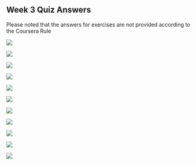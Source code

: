 ## Week 3 Quiz Answers
Please noted that the answers for exercises are not provided according to the Coursera Rule

![](https://github.com/LiMengyang990726/Coursera-Machine-Learning/blob/master/Pictures/NN-Week4Qn1.png)


![](https://github.com/LiMengyang990726/Coursera-Machine-Learning/blob/master/Pictures/NN-Week4Qn2.png)


![](https://github.com/LiMengyang990726/Coursera-Machine-Learning/blob/master/Pictures/NN-Week4Qn3.png)


![](https://github.com/LiMengyang990726/Coursera-Machine-Learning/blob/master/Pictures/NN-Week4Qn4.png)


![](https://github.com/LiMengyang990726/Coursera-Machine-Learning/blob/master/Pictures/NN-Week4Qn5.png)


![](https://github.com/LiMengyang990726/Coursera-Machine-Learning/blob/master/Pictures/NN-Week4Qn6.png)


![](https://github.com/LiMengyang990726/Coursera-Machine-Learning/blob/master/Pictures/NN-Week4Qn7.png)


![](https://github.com/LiMengyang990726/Coursera-Machine-Learning/blob/master/Pictures/NN-Week4Qn8.png)


![](https://github.com/LiMengyang990726/Coursera-Machine-Learning/blob/master/Pictures/NN-Week4Qn9.png)


![](https://github.com/LiMengyang990726/Coursera-Machine-Learning/blob/master/Pictures/NN-Week4Qn9-2.png)


![](https://github.com/LiMengyang990726/Coursera-Machine-Learning/blob/master/Pictures/NN-Week4Qn10.png)